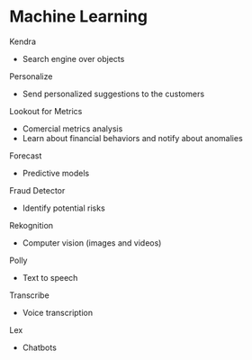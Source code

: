# Machine Learning

Kendra
- Search engine over objects

Personalize
- Send personalized suggestions to the customers

Lookout for Metrics
- Comercial metrics analysis
- Learn about financial behaviors and notify about anomalies

Forecast
- Predictive models

Fraud Detector
- Identify potential risks

Rekognition
- Computer vision (images and videos)

Polly
- Text to speech

Transcribe
- Voice transcription

Lex
- Chatbots

